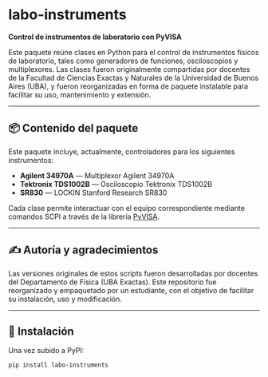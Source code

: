 # labo-instruments

**Control de instrumentos de laboratorio con PyVISA**

Este paquete reúne clases en Python para el control de instrumentos físicos de laboratorio, tales como generadores de funciones, osciloscopios y multiplexores. Las clases fueron originalmente compartidas por docentes de la Facultad de Ciencias Exactas y Naturales de la Universidad de Buenos Aires (UBA), y fueron reorganizadas en forma de paquete instalable para facilitar su uso, mantenimiento y extensión.

---

## 📦 Contenido del paquete

Este paquete incluye, actualmente, controladores para los siguientes instrumentos:

- **Agilent 34970A** — Multiplexor Agilent 34970A
- **Tektronix TDS1002B** — Osciloscopio Tektronix TDS1002B
- **SR830** — LOCKIN Stanford Research SR830

Cada clase permite interactuar con el equipo correspondiente mediante comandos SCPI a través de la librería [PyVISA](https://pyvisa.readthedocs.io/).

---

## ✍️ Autoría y agradecimientos

Las versiones originales de estos scripts fueron desarrolladas por docentes del Departamento de Física (UBA Exactas). Este repositorio fue reorganizado y empaquetado por un estudiante, con el objetivo de facilitar su instalación, uso y modificación.

---

## 🚀 Instalación

Una vez subido a PyPI:

```bash
pip install labo-instruments
